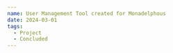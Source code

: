 ```yaml
---
name: User Management Tool created for Monadelphous
date: 2024-03-01
tags:
  - Project
  - Concluded
---
```

